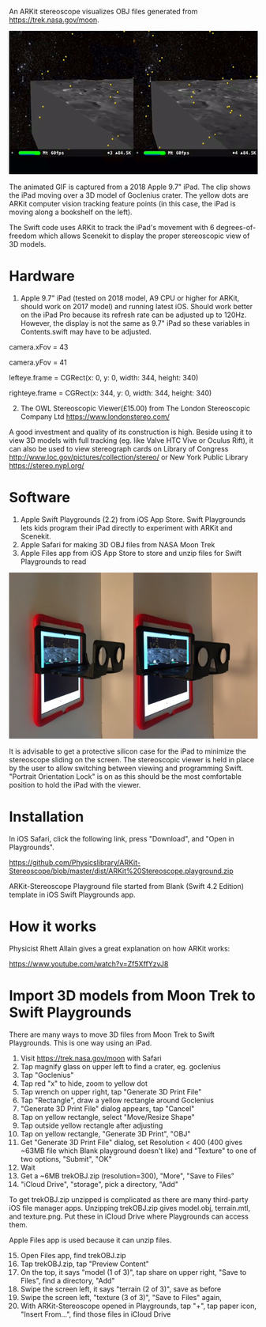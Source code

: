 An ARKit stereoscope visualizes OBJ files generated from https://trek.nasa.gov/moon.

![](goclenius.gif)

The animated GIF is captured from a 2018 Apple 9.7" iPad. The clip shows the iPad moving over a 3D model of Goclenius crater. The yellow dots are ARKit computer vision tracking feature points (in this case, the iPad is moving along a bookshelf on the left).

The Swift code uses ARKit to track the iPad's movement with 6 degrees-of-freedom which allows Scenekit to display the proper stereoscopic view of 3D models.

# Hardware

1. Apple 9.7" iPad (tested on 2018 model, A9 CPU or higher for ARKit, should work on 2017 model) and running latest iOS. Should work better on the iPad Pro because its refresh rate can be adjusted up to 120Hz. However, the display is not the same as 9.7" iPad so
these variables in Contents.swift may have to be adjusted.

camera.xFov = 43

camera.yFov = 41

lefteye.frame = CGRect(x: 0, y: 0, width: 344, height: 340)

righteye.frame = CGRect(x: 344, y: 0, width: 344, height: 340)

2. The OWL Stereoscopic Viewer(£15.00) from The London Stereoscopic Company Ltd https://www.londonstereo.com/

A good investment and quality of its construction is high. Beside using it to view 3D models with full tracking (eg. like Valve HTC Vive or Oculus Rift), it can also be used to view stereograph cards on Library of Congress http://www.loc.gov/pictures/collection/stereo/ or New York Public Library https://stereo.nypl.org/

# Software

1. Apple Swift Playgrounds (2.2) from iOS App Store. Swift Playgrounds lets kids program their iPad directly to experiment with ARKit and Scenekit.
2. Apple Safari for making 3D OBJ files from NASA Moon Trek
3. Apple Files app from iOS App Store to store and unzip files for Swift Playgrounds to read

<img src="owl-viewer.jpg" width="640">

It is advisable to get a protective silicon case for the iPad to minimize the stereoscope sliding on the screen. The stereoscopic viewer is held in place by the user to allow switching between viewing and programming Swift. "Portrait Orientation Lock" is on as this should be the most comfortable position to hold the iPad with the viewer.

# Installation

In iOS Safari, click the following link, press "Download", and "Open in Playgrounds".

https://github.com/Physicslibrary/ARKit-Stereoscope/blob/master/dist/ARKit%20Stereoscope.playground.zip

ARKit-Stereoscope Playground file started from Blank (Swift 4.2 Edition) template in iOS Swift Playgrounds app.

# How it works

Physicist Rhett Allain gives a great explanation on how ARKit works:

https://www.youtube.com/watch?v=Zf5XffYzvJ8

# Import 3D models from Moon Trek to Swift Playgrounds

There are many ways to move 3D files from Moon Trek to Swift Playgrounds. This is one way using an iPad.

1. Visit https://trek.nasa.gov/moon with Safari
2. Tap magnify glass on upper left to find a crater, eg. goclenius
3. Tap "Goclenius"
4. Tap red "x" to hide, zoom to yellow dot
5. Tap wrench on upper right, tap "Generate 3D Print File"
6. Tap "Rectangle", draw a yellow rectangle around Goclenius
7. "Generate 3D Print File" dialog appears, tap "Cancel"
8. Tap on yellow rectangle, select "Move/Resize Shape"
9. Tap outside yellow rectangle after adjusting
10. Tap on yellow rectangle, "Generate 3D Print", "OBJ"
11. Get "Generate 3D Print File" dialog, set Resolution < 400 (400 gives ~63MB file which Blank playground doesn't like) and "Texture" to one of two options, "Submit", "OK"
12. Wait
13. Get a ~6MB trekOBJ.zip (resolution=300), "More", "Save to Files"
14. "iCloud Drive", "storage", pick a directory, "Add"

To get trekOBJ.zip unzipped is complicated as there are many third-party iOS file manager apps.
Unzipping trekOBJ.zip gives model.obj, terrain.mtl, and texture.png. Put these in iCloud Drive where Playgrounds can access them.

Apple Files app is used because it can unzip files.

15. Open Files app, find trekOBJ.zip
16. Tap trekOBJ.zip, tap "Preview Content"
17. On the top, it says "model (1 of 3)", tap share on upper right, "Save to Files", find a directory, "Add"
18. Swipe the screen left, it says "terrain (2 of 3)", save as before
19. Swipe the screen left, "texture (3 of 3)", "Save to Files" again, 
20. With ARKit-Stereoscope opened in Playgrounds, tap "+", tap paper icon, "Insert From...", find those files in iCloud Drive


